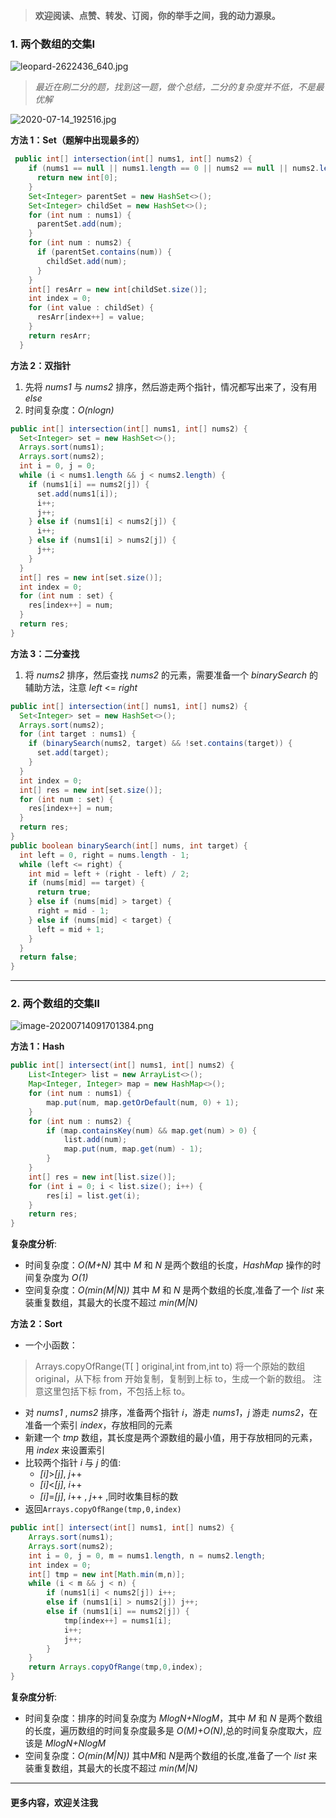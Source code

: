 > **欢迎阅读、点赞、转发、订阅，你的举手之间，我的动力源泉。**

### 1. 两个数组的交集I

![leopard-2622436_640.jpg](https://pic.leetcode-cn.com/f0136490aab203e5c4fd695c44ea76958cea0bf64737c2e9e003059cec664d06-leopard-2622436_640.jpg)




> *最近在刷二分的题，找到这一题，做个总结，二分的复杂度并不低，不是最优解*

![2020-07-14_192516.jpg](https://pic.leetcode-cn.com/1b8bf7d1e0e9958de931f5e66fbf8f50230ecc64db863697b168adc1b39a3800-2020-07-14_192516.jpg)


**方法 1：Set（题解中出现最多的）**

```Java [Java]
 public int[] intersection(int[] nums1, int[] nums2) {
    if (nums1 == null || nums1.length == 0 || nums2 == null || nums2.length == 0) {
      return new int[0];
    }
    Set<Integer> parentSet = new HashSet<>();
    Set<Integer> childSet = new HashSet<>();
    for (int num : nums1) {
      parentSet.add(num);
    }
    for (int num : nums2) {
      if (parentSet.contains(num)) {
        childSet.add(num);
      }
    }
    int[] resArr = new int[childSet.size()];
    int index = 0;
    for (int value : childSet) {
      resArr[index++] = value;
    }
    return resArr;
  }
```

**方法 2：双指针**

1. 先将 *nums1* 与 *nums2* 排序，然后游走两个指针，情况都写出来了，没有用 *else*
2. 时间复杂度：*O(nlogn)*

```Java [Java]
public int[] intersection(int[] nums1, int[] nums2) {
  Set<Integer> set = new HashSet<>();
  Arrays.sort(nums1);
  Arrays.sort(nums2);
  int i = 0, j = 0;
  while (i < nums1.length && j < nums2.length) {
    if (nums1[i] == nums2[j]) {
      set.add(nums1[i]);
      i++;
      j++;
    } else if (nums1[i] < nums2[j]) {
      i++;
    } else if (nums1[i] > nums2[j]) {
      j++;
    }
  }
  int[] res = new int[set.size()];
  int index = 0;
  for (int num : set) {
    res[index++] = num;
  }
  return res;
}
```

**方法 3：二分查找**

1. 将 *nums2* 排序，然后查找 *nums2* 的元素，需要准备一个 *binarySearch* 的辅助方法，注意 *left* <= *right*

```Java [Java]
public int[] intersection(int[] nums1, int[] nums2) {
  Set<Integer> set = new HashSet<>();
  Arrays.sort(nums2);
  for (int target : nums1) {
    if (binarySearch(nums2, target) && !set.contains(target)) {
      set.add(target);
    }
  }
  int index = 0;
  int[] res = new int[set.size()];
  for (int num : set) {
    res[index++] = num;
  }
  return res;
}
public boolean binarySearch(int[] nums, int target) {
  int left = 0, right = nums.length - 1;
  while (left <= right) {
    int mid = left + (right - left) / 2;
    if (nums[mid] == target) {
      return true;
    } else if (nums[mid] > target) {
      right = mid - 1;
    } else if (nums[mid] < target) {
      left = mid + 1;
    }
  }
  return false;
}
```
----
### 2. 两个数组的交集II

![image-20200714091701384.png](https://pic.leetcode-cn.com/04d8cab75c0ec7107a62f3d2a562581542c46b1785021bbc0eefdb7e89aab2cc-image-20200714091701384.png)


**方法 1：Hash**

```Java [Java]
public int[] intersect(int[] nums1, int[] nums2) {
    List<Integer> list = new ArrayList<>();
    Map<Integer, Integer> map = new HashMap<>();
    for (int num : nums1) {
        map.put(num, map.getOrDefault(num, 0) + 1);
    }
    for (int num : nums2) {
        if (map.containsKey(num) && map.get(num) > 0) {
            list.add(num);
            map.put(num, map.get(num) - 1);
        }
    }
    int[] res = new int[list.size()];
    for (int i = 0; i < list.size(); i++) {
        res[i] = list.get(i);
    }
    return res;
}
```

**复杂度分析**:

- 时间复杂度：*O(M+N)*   其中 *M* 和 *N* 是两个数组的长度，*HashMap* 操作的时间复杂度为 *O(1)*
- 空间复杂度：*O(min(M|N))* 其中 *M* 和 *N* 是两个数组的长度,准备了一个 *list* 来装重复数组，其最大的长度不超过 *min(M|N)*

**方法 2：Sort**

- 一个小函数：


>Arrays.copyOfRange(T[ ] original,int from,int to)
将一个原始的数组 original，从下标 from 开始复制，复制到上标 to，生成一个新的数组。
注意这里包括下标 from，不包括上标 to。


- 对 *nums1* , *nums2* 排序，准备两个指针 *i*，游走 *nums1*，*j* 游走 *nums2*，在准备一个索引 *index*，存放相同的元素
- 新建一个 *tmp* 数组，其长度是两个源数组的最小值，用于存放相同的元素，用 *index* 来设置索引
- 比较两个指针 *i* 与 *j* 的值:
  - *[i]*>*[j]*, *j*++
  - *[i]*<*[j]*, *i*++
  - *[i]*=*[j]*, *i*++ , *j*++ ,同时收集目标的数
- 返回`Arrays.copyOfRange(tmp,0,index)`

```Java [Java]
public int[] intersect(int[] nums1, int[] nums2) {
    Arrays.sort(nums1);
    Arrays.sort(nums2);
    int i = 0, j = 0, m = nums1.length, n = nums2.length;
    int index = 0;
    int[] tmp = new int[Math.min(m,n)];
    while (i < m && j < n) {
        if (nums1[i] < nums2[j]) i++;
        else if (nums1[i] > nums2[j]) j++;
        else if (nums1[i] == nums2[j]) {
            tmp[index++] = nums1[i];
            i++;
            j++;
        }
    }
    return Arrays.copyOfRange(tmp,0,index);
}
```

**复杂度分析**:

- 时间复杂度：排序的时间复杂度为 *MlogN+NlogM*，其中 *M* 和 *N* 是两个数组的长度，遍历数组的时间复杂度最多是 *O(M)+O(N)*,总的时间复杂度取大，应该是 *MlogN+NlogM*
- 空间复杂度：*O(min(M|N))* 其中*M*和 *N*是两个数组的长度,准备了一个 *list* 来装重复数组，其最大的长度不超过 *min(M|N)*









---

#### **更多内容，欢迎关注我**
